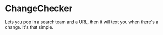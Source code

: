 # ChangeChecker
Lets you pop in a search team and a URL, then it will text you when there's a change. It's that simple. 
